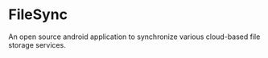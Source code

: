 FileSync
========

An open source android application to synchronize various cloud-based file storage services.
